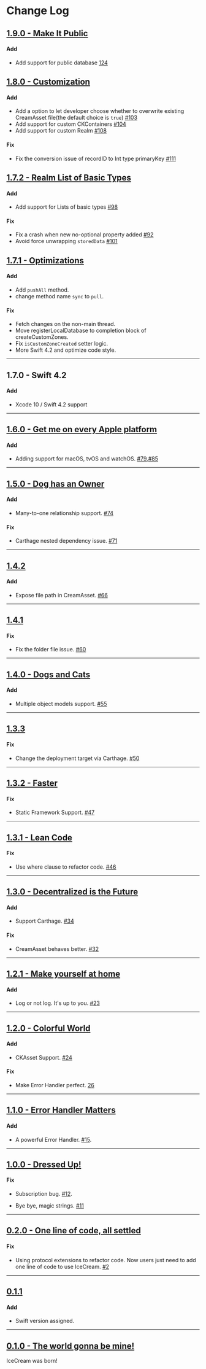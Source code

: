 # Change Log

## [1.9.0 - Make It Public](https://github.com/caiyue1993/IceCream/releases/tag/1.9.0)

#### Add

* Add support for public database [124](https://github.com/caiyue1993/IceCream/pull/124)

## [1.8.0 - Customization](https://github.com/caiyue1993/IceCream/releases/tag/1.8.0)

#### Add

* Add a option to let developer choose whether to overwrite existing CreamAsset file(the default choice is `true`) [#103](https://github.com/caiyue1993/IceCream/pull/103)
* Add support for custom CKContainers [#104](https://github.com/caiyue1993/IceCream/pull/104)
* Add support for custom Realm [#108](https://github.com/caiyue1993/IceCream/pull/108)

#### Fix

* Fix the conversion issue of recordID to Int type primaryKey [#111](https://github.com/caiyue1993/IceCream/pull/111)

## [1.7.2 - Realm List of Basic Types](https://github.com/caiyue1993/IceCream/releases/tag/1.7.2)

#### Add

* Add support for Lists of basic types [#98](https://github.com/caiyue1993/IceCream/pull/98)

#### Fix 

* Fix a crash when new no-optional property added [#92](https://github.com/caiyue1993/IceCream/pull/92)
* Avoid force unwrapping `storedData` [#101](https://github.com/caiyue1993/IceCream/pull/101)

## [1.7.1 - Optimizations](https://github.com/caiyue1993/IceCream/releases/tag/1.7.1)

#### Add

* Add `pushAll` method. 
* change method name `sync` to `pull`. 

#### Fix 

* Fetch changes on the non-main thread.
* Move registerLocalDatabase to completion block of createCustomZones.
* Fix `isCustomZoneCreated` setter logic.
* More Swift 4.2 and optimize code style.

-----
## 1.7.0 - Swift 4.2

#### Add

* Xcode 10 / Swift 4.2 support

-----
## [1.6.0 - Get me on every Apple platform](https://github.com/caiyue1993/IceCream/releases/tag/1.6.0)

#### Add

* Adding support for macOS, tvOS and watchOS. [#79](https://github.com/caiyue1993/IceCream/pull/79),[#85](https://github.com/caiyue1993/IceCream/pull/85)

-----
## [1.5.0 - Dog has an Owner](https://github.com/caiyue1993/IceCream/releases/tag/1.5.0)

#### Add

* Many-to-one relationship support. [#74](https://github.com/caiyue1993/IceCream/pull/74)

#### Fix

* Carthage nested dependency issue. [#71](https://github.com/caiyue1993/IceCream/pull/71)

-----
## [1.4.2](https://github.com/caiyue1993/IceCream/releases/tag/1.4.2)

#### Add

* Expose file path in CreamAsset. [#66](https://github.com/caiyue1993/IceCream/pull/66) 

-----
## [1.4.1](https://github.com/caiyue1993/IceCream/releases/tag/1.4.1)

#### Fix

* Fix the folder file issue. [#60](https://github.com/caiyue1993/IceCream/pull/60) 

-----
## [1.4.0 - Dogs and Cats](https://github.com/caiyue1993/IceCream/releases/tag/1.4.0)

#### Add

* Multiple object models support. [#55](https://github.com/caiyue1993/IceCream/pull/55) 

-----
## [1.3.3](https://github.com/caiyue1993/IceCream/releases/tag/1.3.3)

#### Fix 

* Change the deployment target via Carthage. [#50](https://github.com/caiyue1993/IceCream/pull/50) 

-----
## [1.3.2 - Faster](https://github.com/caiyue1993/IceCream/releases/tag/1.3.2)

#### Fix 

* Static Framework Support. [#47](https://github.com/caiyue1993/IceCream/pull/47) 

-----
## [1.3.1 - Lean Code](https://github.com/caiyue1993/IceCream/releases/tag/1.3.1)

#### Fix 

* Use where clause to refactor code. [#46](https://github.com/caiyue1993/IceCream/pull/46) 

-----
## [1.3.0 - Decentralized is the Future](https://github.com/caiyue1993/IceCream/releases/tag/1.3.0)

#### Add

* Support Carthage. [#34](https://github.com/caiyue1993/IceCream/pull/34)

#### Fix 

* CreamAsset behaves better. [#32](https://github.com/caiyue1993/IceCream/pull/32) 

-----
## [1.2.1 - Make yourself at home](https://github.com/caiyue1993/IceCream/releases/tag/1.2.1)

#### Add

* Log or not log. It's up to you. [#23](https://github.com/caiyue1993/IceCream/issues/23)

-----
## [1.2.0 - Colorful World](https://github.com/caiyue1993/IceCream/releases/tag/1.2.0)

#### Add

* CKAsset Support. [#24](https://github.com/caiyue1993/IceCream/pull/24)

#### Fix

* Make Error Handler perfect. [26](https://github.com/caiyue1993/IceCream/pull/26) 

-----

## [1.1.0 - Error Handler Matters](https://github.com/caiyue1993/IceCream/releases/tag/1.1.0)

#### Add

* A powerful Error Handler. [#15](https://github.com/caiyue1993/IceCream/pull/15).

-----

## [1.0.0 - Dressed Up!](https://github.com/caiyue1993/IceCream/releases/tag/1.0.0)

#### Fix

* Subscription bug. [#12](https://github.com/caiyue1993/IceCream/pull/12).

* Bye bye, magic strings. [#11](https://github.com/caiyue1993/IceCream/pull/11)

---

## [0.2.0 - One line of code, all settled](https://github.com/caiyue1993/IceCream/releases/tag/0.2.0)

#### Fix

* Using protocol extensions to refactor code. Now users just need to add one line of code to use IceCream. [#2](https://github.com/caiyue1993/IceCream/issues/2)

---

## [0.1.1](https://github.com/caiyue1993/IceCream/releases/tag/0.1.1)

#### Add

* Swift version assigned.

---

## [0.1.0 - The world gonna be mine!](https://github.com/caiyue1993/IceCream/releases/tag/0.1.0)

IceCream was born!